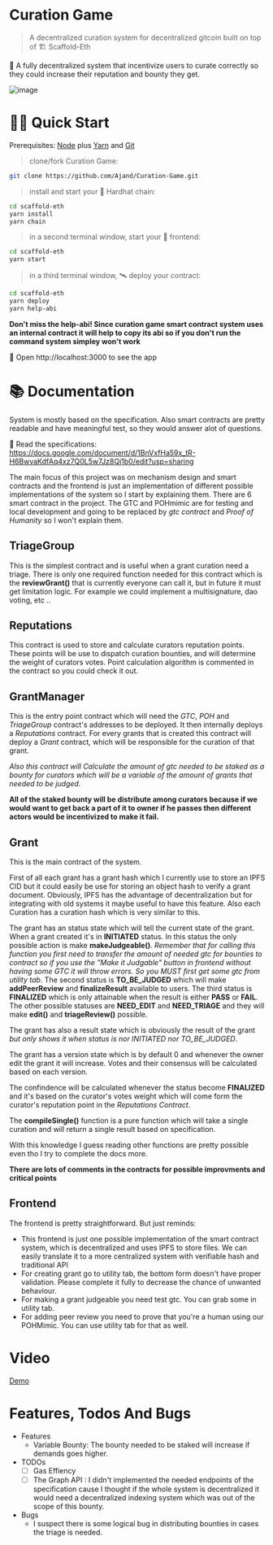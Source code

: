 # Curation Game

> A decentralized curation system for decentralized gitcoin built on top of 🏗 Scaffold-Eth

🧪 A fully decentralized system that incentivize users to curate correctly so they could increase their reputation and bounty they get.

![image](https://i.ibb.co/xsn2DkZ/curation-game.png)


# 🏄‍♂️ Quick Start

Prerequisites: [Node](https://nodejs.org/en/download/) plus [Yarn](https://classic.yarnpkg.com/en/docs/install/) and [Git](https://git-scm.com/downloads)

> clone/fork Curation Game:

```bash
git clone https://github.com/Ajand/Curation-Game.git
```

> install and start your 👷‍ Hardhat chain:

```bash
cd scaffold-eth
yarn install
yarn chain
```

> in a second terminal window, start your 📱 frontend:

```bash
cd scaffold-eth
yarn start
```

> in a third terminal window, 🛰 deploy your contract:

```bash
cd scaffold-eth
yarn deploy
yarn help-abi
```

__Don't miss the help-abi! Since curation game smart contract system uses an internal contract it will help to copy its abi so if you don't run the command system simpley won't work__

📱 Open http://localhost:3000 to see the app

# 📚 Documentation

System is mostly based on the specification. Also smart contracts are pretty readable and have meaningful test, so they would answer alot of questions.

📕 Read the specifications: https://docs.google.com/document/d/1BnVxfHa59x_tR-H6BwvaKdfAq4xz7Q0L5w7Jz8Qj1b0/edit?usp=sharing

The main focus of this project was on mechanism design and smart contracts and the frontend is just an implementation of different possible implementations of the system so I start by explaining them. There are 6 smart contract in the project. The GTC and POHmimic are for testing and local development and going to be replaced by _gtc contract_ and _Proof of Humanity_ so I won't explain them. 

## TriageGroup

This is the simplest contract and is useful when a grant curation need a triage. There is only one required function needed for this contract which is the **reviewGrant()** that is currently everyone can call it, but in future it must get limitation logic. For example we could implement a multisignature, dao voting, etc ..

## Reputations

This contract is used to store and calculate curators reputation points. These points will be use to dispatch curation bounties, and will determine the weight of curators votes. Point calculation algorithm is commented in the contract so you could check it out.

## GrantManager

This is the entry point contract which will need the _GTC_, _POH_ and _TriageGroup_ contract's addresses to be deployed. It then internally deploys a _Reputations_ contract. For every grants that is created this contract will deploy a _Grant_ contract, which will be responsible for the curation of that grant. 

_Also this contract will Calculate the amount of gtc needed to be staked as a bounty for curators which will be a variable of the amount of grants that needed to be judged._

__All of the staked bounty will be distribute among curators because if we would want to get back a part of it to owner if he passes then different actors would be incentivized to make it fail.__

## Grant

This is the main contract of the system. 

First of all each grant has a grant hash which I currently use to store an IPFS CID but it could easily be use for storing an object hash to verify a grant document. Obviously, IPFS has the advantage of decentralization but for integrating with old systems it maybe useful to have this feature. Also each Curation has a curation hash which is very similar to this.

The grant has an status state which will tell the current state of the grant. When a grant created it's in __INITIATED__ status. In this status the only possible action is make **makeJudgeable()**. 
_Remember that for calling this function you first need to transfer the amount of needed gtc for bounties to contract so if you use the "Make it Judgable" button in frontend without having some GTC it will throw errors. So you MUST first get some gtc from utility tab_. The second status is __TO_BE_JUDGED__ which will make **addPeerReview** and **finalizeResult** available to users. The third status is __FINALIZED__ which is only attainable when the result is either **PASS** or **FAIL**. The other possible statuses are **NEED_EDIT** and **NEED_TRIAGE** and they will make **edit()** and **triageReview()** possible.

The grant has also a result state which is obviously the result of the grant _but only shows it when status is nor INITIATED nor TO_BE_JUDGED_.

The grant has a version state which is by default 0 and whenever the owner edit the grant it will increase. Votes and their consensus will be calculated based on each version.

The confindence will be calculated whenever the status become **FINALIZED** and it's based on the curator's votes weight which will come form the curator's reputation point in the _Reputations Contract_.

The **compileSingle()** function is a pure function which will take a single curation and will return a single result based on specification.

With this knowledge I guess reading other functions are pretty possible even tho I try to complete the docs more.

**There are lots of comments in the contracts for possible improvments and critical points**

## Frontend

The frontend is pretty straightforward. But just reminds:

- This frontend is just one possible implementation of the smart contract system, which is decentralized and uses IPFS to store files. We can easily translate it to a more centralized system with verifiable hash and traditional API
- For creating grant go to utility tab, the bottom form doesn't have proper validation. Please complete it fully to decrease the chance of unwanted behaviour.
- For making a grant judgeable you need test gtc. You can grab some in utility tab.
- For adding peer review you need to prove that you're a human using our POHMimic. You can use utility tab for that as well.

# Video 

[Demo](https://www.google.com)


# Features, Todos And Bugs

- Features
    - Variable Bounty: The bounty needed to be staked will increase if demands goes higher.
- TODOs
  - [ ] Gas Effiency
  - [ ] The Graph API : I didn't implemented the needed endpoints of the specification cause I thought if the whole system is decentralized it would need a decentralized indexing system which was out of the scope of this bounty.
- Bugs
  - I suspect there is some logical bug in distributing bounties in cases the triage is needed.
